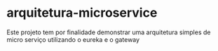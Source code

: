# arquitetura-microservice
Este projeto tem por finalidade demonstrar uma arquitetura simples de micro serviço utilizando o eureka e o gateway
